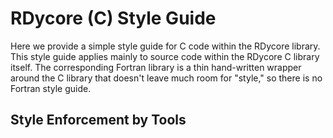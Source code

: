 # RDycore (C) Style Guide

Here we provide a simple style guide for C code within the RDycore library. This
style guide applies mainly to source code within the RDycore C library itself.
The corresponding Fortran library is a thin hand-written wrapper around the C
library that doesn't leave much room for "style," so there is no Fortran style
guide.

## Style Enforcement by Tools
